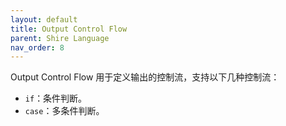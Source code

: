 ```yaml
---
layout: default
title: Output Control Flow
parent: Shire Language
nav_order: 8
---
```


Output Control Flow 用于定义输出的控制流，支持以下几种控制流：

- `if`：条件判断。
- `case`：多条件判断。
